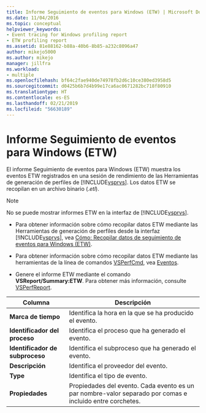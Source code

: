 ```yaml
---
title: Informe Seguimiento de eventos para Windows (ETW) | Microsoft Docs
ms.date: 11/04/2016
ms.topic: conceptual
helpviewer_keywords:
- Event tracing for Windows profiling report
- ETW profiling report
ms.assetid: 81e88162-b88a-40b6-8b85-a232c8096a47
author: mikejo5000
ms.author: mikejo
manager: jillfra
ms.workload:
- multiple
ms.openlocfilehash: bf64c2fae940de74978fb2d6c10ce380ed3958d5
ms.sourcegitcommit: d0425b6b7d4b99e17ca6ac0671282bc718f80910
ms.translationtype: HT
ms.contentlocale: es-ES
ms.lasthandoff: 02/21/2019
ms.locfileid: "56630189"
---
```

# <a name="event-tracing-for-windows-etw-report"></a>Informe Seguimiento de eventos para Windows (ETW)
El informe Seguimiento de eventos para Windows (ETW) muestra los eventos ETW registrados en una sesión de rendimiento de las Herramientas de generación de perfiles de [!INCLUDE[vsprvs](../code-quality/includes/vsprvs_md.md)]. Los datos ETW se recopilan en un archivo binario (.*etl*).

> [!NOTE]
>  No se puede mostrar informes ETW en la interfaz de [!INCLUDE[vsprvs](../code-quality/includes/vsprvs_md.md)].

- Para obtener información sobre cómo recopilar datos ETW mediante las Herramientas de generación de perfiles desde la interfaz [!INCLUDE[vsprvs](../code-quality/includes/vsprvs_md.md)], vea [Cómo: Recopilar datos de seguimiento de eventos para Windows (ETW)](../profiling/how-to-collect-event-tracing-for-windows-etw-data.md).

- Para obtener información sobre cómo recopilar datos ETW mediante las herramientas de la línea de comandos [VSPerfCmd](../profiling/vsperfcmd.md), vea [Eventos](../profiling/events-vsperfcmd.md).

- Genere el informe ETW mediante el comando **VSReport/Summary:ETW**. Para obtener más información, consulte [VSPerfReport](../profiling/vsperfreport.md).

|Columna|Descripción|
|------------|-----------------|
|**Marca de tiempo**|Identifica la hora en la que se ha producido el evento.|
|**Identificador del proceso**|Identifica el proceso que ha generado el evento.|
|**Identificador de subproceso**|Identifica el subproceso que ha generado el evento.|
|**Descripción**|Identifica el proveedor del evento.|
|**Type**|Identifica el tipo de evento.|
|**Propiedades**|Propiedades del evento. Cada evento es un par nombre-valor separado por comas e incluido entre corchetes.|